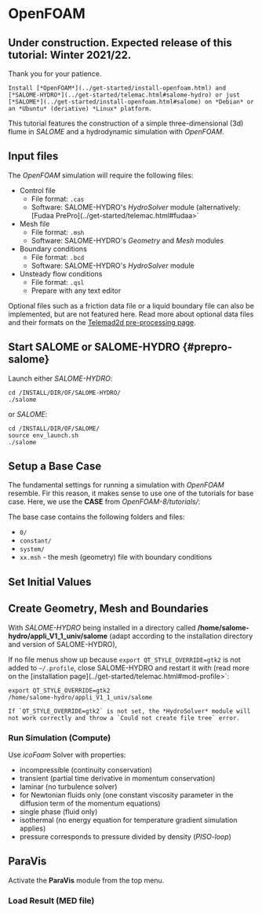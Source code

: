 # OpenFOAM


## Under construction. Expected release of this tutorial: Winter 2021/22.

Thank you for your patience.

```{admonition} Requirements
Install [*OpenFOAM*](../get-started/install-openfoam.html) and [*SALOME-HYDRO*](../get-started/telemac.html#salome-hydro) or just [*SALOME*](../get-started/install-openfoam.html#salome) on *Debian* or an *Ubuntu* (deriative) *Linux* platform.
```

This tutorial features the construction of a simple three-dimensional (3d) flume in *SALOME* and a hydrodynamic simulation with *OpenFOAM*.


## Input files

The *OpenFOAM* simulation will require the following files:

* Control file 
    + File format: `.cas`
    + Software: SALOME-HYDRO's *HydroSolver* module (alternatively: [Fudaa PrePro](../get-started/telemac.html#fudaa>`
* Mesh file 
    + File format: `.msh` 
    + Software: SALOME-HYDRO's *Geometry* and *Mesh* modules
* Boundary conditions
    + File format: `.bcd`
    + Software: SALOME-HYDRO's *HydroSolver* module
* Unsteady flow conditions
    + File format: `.qsl`
    + Prepare with any text editor

Optional files such as a friction data file or a liquid boundary file can also be implemented, but are not featured here. Read more about optional data files and their formats on the [Telemad2d pre-processing page](tm2d-pre.html#optionals).


## Start SALOME or SALOME-HYDRO {#prepro-salome}

Launch either *SALOME-HYDRO*:

```
cd /INSTALL/DIR/OF/SALOME-HYDRO/
./salome
```

or *SALOME*:

```
cd /INSTALL/DIR/OF/SALOME/
source env_launch.sh
./salome
```

## Setup a Base Case

The fundamental settings for running a simulation with *OpenFOAM* resemble. Fir this reason, it makes sense to use one of the tutorials for base case. Here, we use the **CASE** from *OpenFOAM-8/tutorials/*:


The base case contains the following folders and files:

* `0/`
* `constant/`
* `system/`
* `xx.msh` - the mesh (geometry) file with boundary conditions 


## Set Initial Values


## Create Geometry, Mesh and Boundaries
With *SALOME-HYDRO* being installed in a directory called **/home/salome-hydro/appli_V1_1_univ/salome** (adapt according to the installation directory and version of SALOME-HYDRO), 

If no file menus show up because `export QT_STYLE_OVERRIDE=gtk2` is not added to `~/.profile`, close SALOME-HYDRO and restart it with (read more on the [installation page](../get-started/telemac.html#mod-profile>`:

```
export QT_STYLE_OVERRIDE=gtk2
/home/salome-hydro/appli_V1_1_univ/salome
```
```{note}
If `QT_STYLE_OVERRIDE=gtk2` is not set, the *HydroSolver* module will not work correctly and throw a `Could not create file tree` error.
```



### Run Simulation (Compute)

Use *icoFoam* Solver with properties:

* incompressible (continuity conservation)
* transient (partial time derivative in momentum conservation)
* laminar (no turbulence solver)
* for Newtonian fluids only (one constant viscosity parameter in the diffusion term of the momentum equations)
* single phase (fluid only)
* isothermal (no energy equation for temperature gradient simulation applies)
* pressure corresponds to pressure divided by density (*PISO-loop*)





## ParaVis

Activate the **ParaVis** module from the top menu.

### Load Result (MED file)


